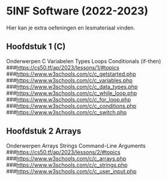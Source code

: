 # 5INF Software (2022-2023)

Hier kan je extra oefeningen en lesmateriaal vinden.


## Hoofdstuk 1 (C)

Onderwerpen
C
Variabelen
Types
Loops
Conditionals (if-then)
###https://cs50.tf/ap/2023/lessons/1/#topics
###https://www.w3schools.com/c/c_getstarted.php
###https://www.w3schools.com/c/c_variables.php
###https://www.w3schools.com/c/c_data_types.php
###https://www.w3schools.com/c/c_while_loop.php
###https://www.w3schools.com/c/c_for_loop.php
###https://www.w3schools.com/c/c_conditions.php
###https://www.w3schools.com/c/c_switch.php


## Hoofdstuk 2 Arrays

Onderwerpen
Arrays
Strings
Command-Line Arguments
###https://cs50.tf/ap/2023/lessons/2/#topics
###https://www.w3schools.com/c/c_arrays.php
###https://www.w3schools.com/c/c_strings.php
###https://www.w3schools.com/c/c_user_input.php

